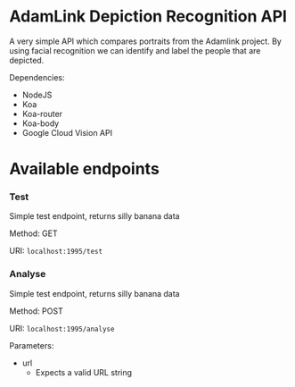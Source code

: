 # AdamLink Depiction Recognition API
A very simple API which compares portraits from the Adamlink project. By using facial recognition we can identify and label the people that are depicted.

Dependencies:
- NodeJS
- Koa
- Koa-router
- Koa-body
- Google Cloud Vision API

# Available endpoints

### Test
Simple test endpoint, returns silly banana data

Method: GET

URI: ``localhost:1995/test``

### Analyse
Simple test endpoint, returns silly banana data

Method: POST

URI: ``localhost:1995/analyse``

Parameters:
- url
    - Expects a valid URL string
